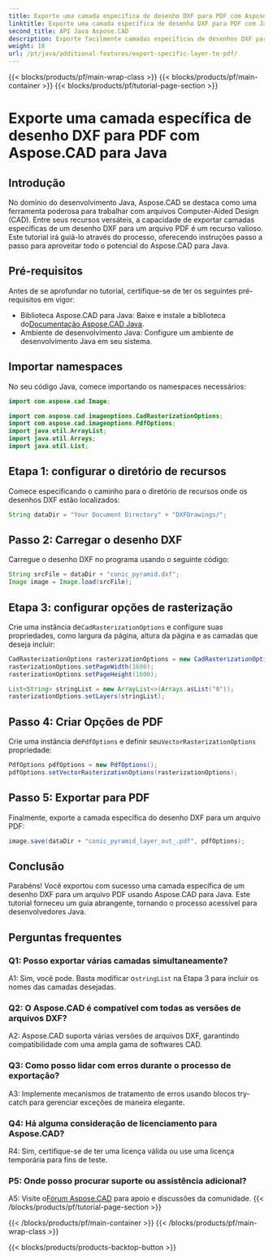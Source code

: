 ```yaml
---
title: Exporte uma camada específica de desenho DXF para PDF com Aspose.CAD para Java
linktitle: Exporte uma camada específica de desenho DXF para PDF com Java
second_title: API Java Aspose.CAD
description: Exporte facilmente camadas específicas de desenhos DXF para PDF usando Aspose.CAD para Java. Siga este guia passo a passo para uma integração perfeita.
weight: 18
url: /pt/java/additional-features/export-specific-layer-to-pdf/
---
```


{{< blocks/products/pf/main-wrap-class >}}
{{< blocks/products/pf/main-container >}}
{{< blocks/products/pf/tutorial-page-section >}}

# Exporte uma camada específica de desenho DXF para PDF com Aspose.CAD para Java

## Introdução

No domínio do desenvolvimento Java, Aspose.CAD se destaca como uma ferramenta poderosa para trabalhar com arquivos Computer-Aided Design (CAD). Entre seus recursos versáteis, a capacidade de exportar camadas específicas de um desenho DXF para um arquivo PDF é um recurso valioso. Este tutorial irá guiá-lo através do processo, oferecendo instruções passo a passo para aproveitar todo o potencial do Aspose.CAD para Java.

## Pré-requisitos

Antes de se aprofundar no tutorial, certifique-se de ter os seguintes pré-requisitos em vigor:

-  Biblioteca Aspose.CAD para Java: Baixe e instale a biblioteca do[Documentação Aspose.CAD Java](https://reference.aspose.com/cad/java/).
- Ambiente de desenvolvimento Java: Configure um ambiente de desenvolvimento Java em seu sistema.

## Importar namespaces

No seu código Java, comece importando os namespaces necessários:

```java
import com.aspose.cad.Image;

import com.aspose.cad.imageoptions.CadRasterizationOptions;
import com.aspose.cad.imageoptions.PdfOptions;
import java.util.ArrayList;
import java.util.Arrays;
import java.util.List;
```

## Etapa 1: configurar o diretório de recursos

Comece especificando o caminho para o diretório de recursos onde os desenhos DXF estão localizados:

```java
String dataDir = "Your Document Directory" + "DXFDrawings/";
```

## Passo 2: Carregar o desenho DXF

Carregue o desenho DXF no programa usando o seguinte código:

```java
String srcFile = dataDir + "conic_pyramid.dxf";
Image image = Image.load(srcFile);
```

## Etapa 3: configurar opções de rasterização

 Crie uma instância de`CadRasterizationOptions` e configure suas propriedades, como largura da página, altura da página e as camadas que deseja incluir:

```java
CadRasterizationOptions rasterizationOptions = new CadRasterizationOptions();
rasterizationOptions.setPageWidth(1600);
rasterizationOptions.setPageHeight(1600);

List<String> stringList = new ArrayList<>(Arrays.asList("0"));
rasterizationOptions.setLayers(stringList);
```

## Passo 4: Criar Opções de PDF

 Crie uma instância de`PdfOptions` e definir seu`VectorRasterizationOptions` propriedade:

```java
PdfOptions pdfOptions = new PdfOptions();
pdfOptions.setVectorRasterizationOptions(rasterizationOptions);
```

## Passo 5: Exportar para PDF

Finalmente, exporte a camada específica do desenho DXF para um arquivo PDF:

```java
image.save(dataDir + "conic_pyramid_layer_out_.pdf", pdfOptions);
```

## Conclusão

Parabéns! Você exportou com sucesso uma camada específica de um desenho DXF para um arquivo PDF usando Aspose.CAD para Java. Este tutorial forneceu um guia abrangente, tornando o processo acessível para desenvolvedores Java.

## Perguntas frequentes

### Q1: Posso exportar várias camadas simultaneamente?

 A1: Sim, você pode. Basta modificar o`stringList` na Etapa 3 para incluir os nomes das camadas desejadas.

### Q2: O Aspose.CAD é compatível com todas as versões de arquivos DXF?

A2: Aspose.CAD suporta várias versões de arquivos DXF, garantindo compatibilidade com uma ampla gama de softwares CAD.

### Q3: Como posso lidar com erros durante o processo de exportação?

A3: Implemente mecanismos de tratamento de erros usando blocos try-catch para gerenciar exceções de maneira elegante.

### Q4: Há alguma consideração de licenciamento para Aspose.CAD?

R4: Sim, certifique-se de ter uma licença válida ou use uma licença temporária para fins de teste.

### P5: Onde posso procurar suporte ou assistência adicional?

A5: Visite o[Fórum Aspose.CAD](https://forum.aspose.com/c/cad/19) para apoio e discussões da comunidade.
{{< /blocks/products/pf/tutorial-page-section >}}

{{< /blocks/products/pf/main-container >}}
{{< /blocks/products/pf/main-wrap-class >}}

{{< blocks/products/products-backtop-button >}}
